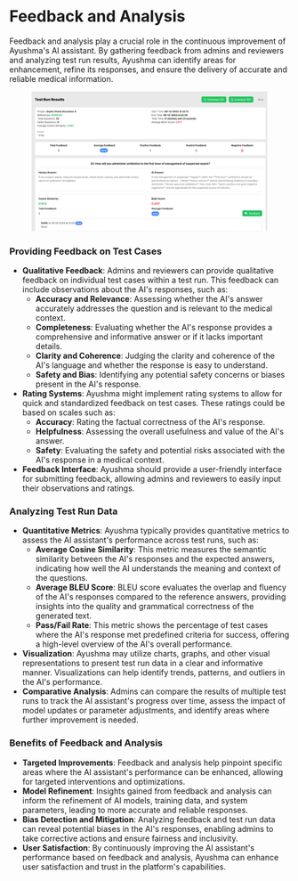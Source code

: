 # Feedback and Analysis

Feedback and analysis play a crucial role in the continuous improvement of Ayushma's AI assistant. By gathering feedback from admins and reviewers and analyzing test run results, Ayushma can identify areas for enhancement, refine its responses, and ensure the delivery of accurate and reliable medical information.

<figure><img src="../assets/image (12).png" alt="" /><figcaption></figcaption></figure>

### Providing Feedback on Test Cases

* **Qualitative Feedback**: Admins and reviewers can provide qualitative feedback on individual test cases within a test run. This feedback can include observations about the AI's responses, such as:
  * **Accuracy and Relevance**: Assessing whether the AI's answer accurately addresses the question and is relevant to the medical context.
  * **Completeness**: Evaluating whether the AI's response provides a comprehensive and informative answer or if it lacks important details.
  * **Clarity and Coherence**: Judging the clarity and coherence of the AI's language and whether the response is easy to understand.
  * **Safety and Bias**: Identifying any potential safety concerns or biases present in the AI's response.
* **Rating Systems**: Ayushma might implement rating systems to allow for quick and standardized feedback on test cases. These ratings could be based on scales such as:
  * **Accuracy**: Rating the factual correctness of the AI's response.
  * **Helpfulness**: Assessing the overall usefulness and value of the AI's answer.
  * **Safety**: Evaluating the safety and potential risks associated with the AI's response in a medical context.
* **Feedback Interface**: Ayushma should provide a user-friendly interface for submitting feedback, allowing admins and reviewers to easily input their observations and ratings.

### Analyzing Test Run Data

* **Quantitative Metrics**: Ayushma typically provides quantitative metrics to assess the AI assistant's performance across test runs, such as:
  * **Average Cosine Similarity**: This metric measures the semantic similarity between the AI's responses and the expected answers, indicating how well the AI understands the meaning and context of the questions.
  * **Average BLEU Score**: BLEU score evaluates the overlap and fluency of the AI's responses compared to the reference answers, providing insights into the quality and grammatical correctness of the generated text.
  * **Pass/Fail Rate**: This metric shows the percentage of test cases where the AI's response met predefined criteria for success, offering a high-level overview of the AI's overall performance.
* **Visualization**: Ayushma may utilize charts, graphs, and other visual representations to present test run data in a clear and informative manner. Visualizations can help identify trends, patterns, and outliers in the AI's performance.
* **Comparative Analysis**: Admins can compare the results of multiple test runs to track the AI assistant's progress over time, assess the impact of model updates or parameter adjustments, and identify areas where further improvement is needed.

### Benefits of Feedback and Analysis

* **Targeted Improvements**: Feedback and analysis help pinpoint specific areas where the AI assistant's performance can be enhanced, allowing for targeted interventions and optimizations.
* **Model Refinement**: Insights gained from feedback and analysis can inform the refinement of AI models, training data, and system parameters, leading to more accurate and reliable responses.
* **Bias Detection and Mitigation**: Analyzing feedback and test run data can reveal potential biases in the AI's responses, enabling admins to take corrective actions and ensure fairness and inclusivity.
* **User Satisfaction**: By continuously improving the AI assistant's performance based on feedback and analysis, Ayushma can enhance user satisfaction and trust in the platform's capabilities.
